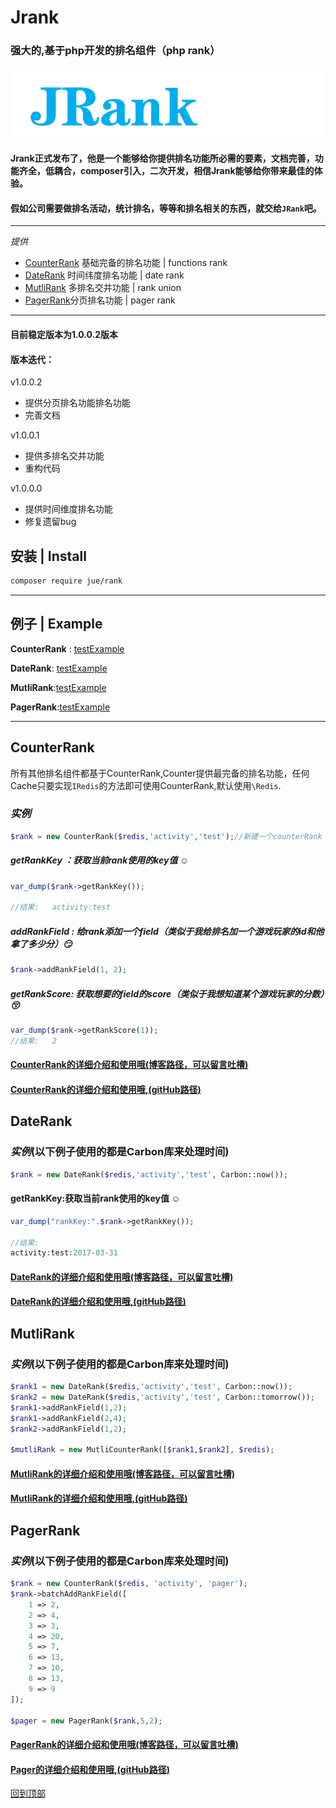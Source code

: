 # Jrank

### 强大的,基于php开发的排名组件（php rank）

[![](/img/Jrank.png "我的博客，欢迎关注")][Jrank]

#### 	Jrank正式发布了，他是一个能够给你提供排名功能所必需的要素，文档完善，功能齐全，低耦合，composer引入，二次开发，相信Jrank能够给你带来最佳的体验。

#### 	假如公司需要做排名活动，统计排名，等等和排名相关的东西，就交给`JRank`吧。

----



*提供*

* [CounterRank](#counterrank) 基础完备的排名功能 | functions rank 
* [DateRank](#daterank) 时间纬度排名功能 | date rank 
* [MutliRank](#mutlirank) 多排名交并功能 | rank union
* [PagerRank](#pagerrank)分页排名功能 | pager rank

------



#### 目前稳定版本为1.0.0.2版本

#### 版本迭代：

v1.0.0.2

- 提供分页排名功能排名功能
- 完善文档

v1.0.0.1

- 提供多排名交并功能
- 重构代码

v1.0.0.0

- 提供时间维度排名功能
- 修复遗留bug



## 安装   |    Install

```Bash
composer require jue/rank
```

-------



## 例子   |    Example

**CounterRank** : [testExample](/src/Test/TestCounterRank.php)

**DateRank**: [testExample](/src/Test/TestDateCounterRank.php)

**MutliRank**:[testExample](/src/Test/TestMutliCounterRank.php)

**PagerRank**:[testExample](/src/Test/TestPagerRank.php)

--------




CounterRank
-----

所有其他排名组件都基于CounterRank,Counter提供最完备的排名功能，任何Cache只要实现`IRedis`的方法即可使用CounterRank,默认使用`\Redis`.<br>

### *实例*

```php
$rank = new CounterRank($redis,'activity','test');//新建一个counterRank
```

##### getRankKey ：获取当前rank使用的key值 ☺️

```php
var_dump($rank->getRankKey());

//结果:	activity:test
```

##### addRankField : 给rank添加一个field（类似于我给排名加一个游戏玩家的id和他拿了多少分）:smirk:

```php
$rank->addRankField(1, 2);
```

##### getRankScore: 获取想要的field的score（类似于我想知道某个游戏玩家的分数）:kissing_closed_eyes:

```php
var_dump($rank->getRankScore(1));
//结果:	2	
```

#### [CounterRank的详细介绍和使用哦(博客路径，可以留言吐槽)](http://masixun.win/2017/03/30/JRank-CounterRank/)

#### [CounterRank的详细介绍和使用哦,(gitHub路径)](./doc/counterRank.md)






DateRank
-----

### *实例*(以下例子使用的都是Carbon库来处理时间)

```php
$rank = new DateRank($redis,'activity','test', Carbon::now());
```



#### getRankKey:获取当前rank使用的key值 ☺️
```php
var_dump("rankKey:".$rank->getRankKey());

//结果:	
activity:test:2017-03-31
```

#### [DateRank的详细介绍和使用哦(博客路径，可以留言吐槽)](http://masixun.win/2017/03/30/JRank-CounterRank/)

#### [DateRank的详细介绍和使用哦,(gitHub路径)](./doc/dateRank.md)


MutliRank
-----

### *实例*(以下例子使用的都是Carbon库来处理时间)

```php
$rank1 = new DateRank($redis,'activity','test', Carbon::now());
$rank2 = new DateRank($redis,'activity','test', Carbon::tomorrow());
$rank1->addRankField(1,2);
$rank1->addRankField(2,4);
$rank2->addRankField(1,2);

$mutliRank = new MutliCounterRank([$rank1,$rank2], $redis);
```

#### [MutliRank的详细介绍和使用哦(博客路径，可以留言吐槽)](http://masixun.win/2017/03/30/JRank-CounterRank/)

#### [MutliRank的详细介绍和使用哦,(gitHub路径)](./doc/mutliRank.md)


PagerRank
-----



### *实例*(以下例子使用的都是Carbon库来处理时间)

```php
$rank = new CounterRank($redis, 'activity', 'pager');
$rank->batchAddRankField([
    1 => 2,
    2 => 4,
    3 => 3,
    4 => 20,
    5 => 7,
    6 => 13,
    7 => 10,
    8 => 13,
    9 => 9
]);

$pager = new PagerRank($rank,5,2);
```

#### [PagerRank的详细介绍和使用哦(博客路径，可以留言吐槽)](http://masixun.win/2017/03/30/JRank-CounterRank/)

#### [Pager的详细介绍和使用哦,(gitHub路径)](./doc/pagerRank.md)




[回到顶部](#Jrank)



[Jrank]: https://masixun.win	"我的博客，欢迎关注"